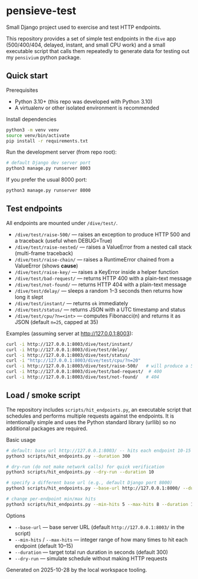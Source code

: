 # pensieve-test

Small Django project used to exercise and test HTTP endpoints.

This repository provides a set of simple test endpoints in the `dive` app (500/400/404, delayed, instant, and small CPU work) and a small executable script that calls them repeatedly to generate data for testing out my `pensivium` python package.

## Quick start

Prerequisites

- Python 3.10+ (this repo was developed with Python 3.10)
- A virtualenv or other isolated environment is recommended

Install dependencies

```bash
python3 -m venv venv
source venv/bin/activate
pip install -r requirements.txt
```

Run the development server (from repo root):

```bash
# default Django dev server port
python3 manage.py runserver 8003
```

If you prefer the usual 8000 port:

```bash
python3 manage.py runserver 8000
```

## Test endpoints
All endpoints are mounted under `/dive/test/`.

- `/dive/test/raise-500/` — raises an exception to produce HTTP 500 and a traceback (useful when DEBUG=True)
- `/dive/test/raise-nested/` — raises a ValueError from a nested call stack (multi-frame traceback)
- `/dive/test/raise-chain/` — raises a RuntimeError chained from a ValueError (shows __cause__)
- `/dive/test/raise-key/` — raises a KeyError inside a helper function
- `/dive/test/bad-request/` — returns HTTP 400 with a plain-text message
- `/dive/test/not-found/` — returns HTTP 404 with a plain-text message
- `/dive/test/delay/` — sleeps a random 1–3 seconds then returns how long it slept
- `/dive/test/instant/` — returns `ok` immediately
- `/dive/test/status/` — returns JSON with a UTC timestamp and status
- `/dive/test/cpu/?n=<int>` — computes Fibonacci(n) and returns it as JSON (default `n=25`, capped at 35)

Examples (assuming server at http://127.0.0.1:8003):

```bash
curl -i http://127.0.0.1:8003/dive/test/instant/
curl -i http://127.0.0.1:8003/dive/test/delay/
curl -i http://127.0.0.1:8003/dive/test/status/
curl -i "http://127.0.0.1:8003/dive/test/cpu/?n=20"
curl -i http://127.0.0.1:8003/dive/test/raise-500/   # will produce a 500 (DEBUG=True shows traceback)
curl -i http://127.0.0.1:8003/dive/test/bad-request/  # 400
curl -i http://127.0.0.1:8003/dive/test/not-found/   # 404
```

## Load / smoke script

The repository includes `scripts/hit_endpoints.py`, an executable script that schedules and performs multiple requests against the endpoints. It is intentionally simple and uses the Python standard library (urllib) so no additional packages are required.

Basic usage

```bash
# default: base url http://127.0.0.1:8003/ -- hits each endpoint 10-15 times and spreads calls across 300s
python3 scripts/hit_endpoints.py --duration 300

# dry-run (do not make network calls) for quick verification
python3 scripts/hit_endpoints.py --dry-run --duration 10

# specify a different base url (e.g., default Django port 8000)
python3 scripts/hit_endpoints.py --base-url http://127.0.0.1:8000/ --duration 300

# change per-endpoint min/max hits
python3 scripts/hit_endpoints.py --min-hits 5 --max-hits 8 --duration 120
```

Options

- `--base-url` — base server URL (default `http://127.0.0.1:8003/` in the script)
- `--min-hits` / `--max-hits` — integer range of how many times to hit each endpoint (default 10–15)
- `--duration` — target total run duration in seconds (default 300)
- `--dry-run` — simulate schedule without making HTTP requests


Generated on 2025-10-28 by the local workspace tooling.
